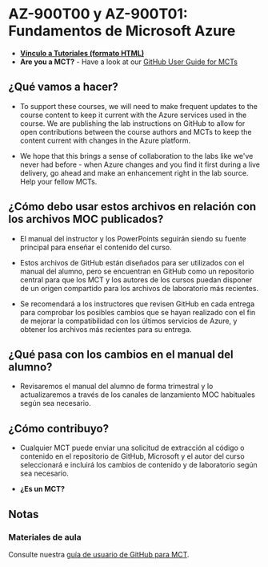 # <a name="az-900t00-and-az-900t01-microsoft-azure-fundamentals"></a>AZ-900T00 y AZ-900T01: Fundamentos de Microsoft Azure

- **[Vínculo a Tutoriales (formato HTML)](https://microsoftlearning.github.io/AZ-900T0x-MicrosoftAzureFundamentals/)**
- <bpt id="p1">**</bpt>Are you a MCT?<ept id="p1">**</ept> - Have a look at our <bpt id="p1">[</bpt>GitHub User Guide for MCTs<ept id="p1">](https://microsoftlearning.github.io/MCT-User-Guide/)</ept>

## <a name="what-are-we-doing"></a>¿Qué vamos a hacer?

- To support these courses, we will need to make frequent updates to the course content to keep it current with the Azure services used in the course.  We are publishing the lab instructions on GitHub to allow for open contributions between the course authors and MCTs to keep the content current with changes in the Azure platform.

- We hope that this brings a sense of collaboration to the labs like we've never had before - when Azure changes and you find it first during a live delivery, go ahead and make an enhancement right in the lab source.  Help your fellow MCTs.

## <a name="how-should-i-use-these-files-relative-to-the-released-moc-files"></a>¿Cómo debo usar estos archivos en relación con los archivos MOC publicados?

- El manual del instructor y los PowerPoints seguirán siendo su fuente principal para enseñar el contenido del curso.

- Estos archivos de GitHub están diseñados para ser utilizados con el manual del alumno, pero se encuentran en GitHub como un repositorio central para que los MCT y los autores de los cursos puedan disponer de un origen compartido para los archivos de laboratorio más recientes.

- Se recomendará a los instructores que revisen GitHub en cada entrega para comprobar los posibles cambios que se hayan realizado con el fin de mejorar la compatibilidad con los últimos servicios de Azure, y obtener los archivos más recientes para su entrega.

## <a name="what-about-changes-to-the-student-handbook"></a>¿Qué pasa con los cambios en el manual del alumno?

- Revisaremos el manual del alumno de forma trimestral y lo actualizaremos a través de los canales de lanzamiento MOC habituales según sea necesario.

## <a name="how-do-i-contribute"></a>¿Cómo contribuyo?

- Cualquier MCT puede enviar una solicitud de extracción al código o contenido en el repositorio de GitHub, Microsoft y el autor del curso seleccionará e incluirá los cambios de contenido y de laboratorio según sea necesario.

- **¿Es un MCT?**

## <a name="notes"></a>Notas

### <a name="classroom-materials"></a>Materiales de aula

Consulte nuestra [guía de usuario de GitHub para MCT](https://microsoftlearning.github.io/MCT-User-Guide/).
